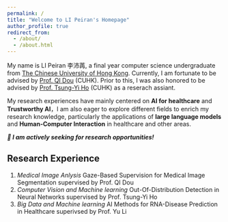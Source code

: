 ```yaml
---
permalink: /
title: "Welcome to LI Peiran's Homepage"
author_profile: true
redirect_from: 
  - /about/
  - /about.html
---
```


My name is LI Peiran 李沛苒, a final year computer science undergraduate from [The Chinese University of Hong Kong](https://www.cuhk.edu.hk/chinese/index.html). Currently, I am fortunate to be advised by [Prof. QI Dou](https://carrend.github.io/) (CUHK). Prior to this, I was also honored to be advised by [Prof. Tsung-Yi Ho](https://tsungyiho.github.io/) (CUHK) as a reserach assiant. 

My research experiences have mainly centered on **AI for healthcare** and **Trustworthy AI**，I am also eager to explore different fields to enrich my research knowledge, particularly the applications of **large language models** and **Human-Computer Interaction** in healthcare and other areas.

***👀️ I am actively seeking for research opportunities!***

## Research Experience
1. *Medical Image Anlysis*
   Gaze-Based Supervision for Medical Image Segmentation supervised by Prof. QI Dou
2. *Computer Vision and Machine learning*
   Out-Of-Distribution Detection in Neural Networks supervised by Prof. Tsung-Yi Ho
3. *Big Data and Machine learning*
   AI Methods for RNA-Disease Prediction in Healthcare superivsed by Prof. Yu Li
